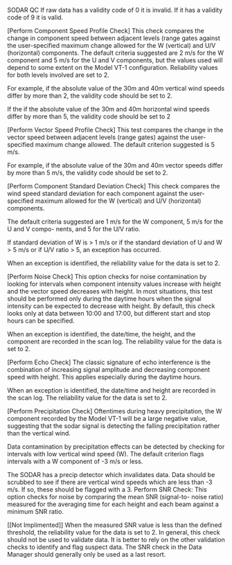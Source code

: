 SODAR QC
If raw data has a validity code of 0 it is invalid. If it has a validity code of 9 it is valid.

[Perform Component Speed Profile Check]
This check compares the change in component speed between adjacent levels (range gates
against the user-specified maximum change allowed for the W (vertical) and U/V (horizontal)
components. The default criteria suggested are 2 m/s for the W component and 5 m/s for the U
and V components, but the values used will depend to some extent on the Model VT-1
configuration. Reliability values for both levels involved are set to 2.

For example, if the absolute value of the 30m and 40m vertical wind speeds differ by more than
2, the validity code should be set to 2.

If the if the absolute value of the 30m and 40m horizontal wind speeds differ by more than 5, the
validity code should be set to 2

[Perform Vector Speed Profile Check]
This test compares the change in the vector speed
between adjacent levels (range gates) against the user-specified maximum change allowed. The
default criterion suggested is 5 m/s.

For example, if the absolute value of the 30m and 40m vector speeds differ by more than 5 m/s,
the validity code should be set to 2.

[Perform Component Standard Deviation Check] 
This check compares the wind speed
standard deviation for each component against the user-specified maximum allowed for the W
(vertical) and U/V (horizontal) components.

The default criteria suggested are 1 m/s for the W component, 5 m/s for the U and V compo-
nents, and 5 for the U/V ratio.

If standard deviation of W is > 1 m/s or if the standard deviation of U and W > 5 m/s or if U/V ratio > 5, an exception
has occurred.

When an exception is identified, the reliability value for the data is set to 2.

[Perform Noise Check]
This option checks for noise contamination by looking for intervals
when component intensity values increase with height and the vector speed decreases with
height. In most situations, this test should be performed only during the daytime hours when the
signal intensity can be expected to decrease with height. By default, this check looks only at data
between 10:00 and 17:00, but different start and stop hours can be specified.

When an exception is identified, the date/time, the height, and the component are recorded in the
scan log. The reliability value for the data is set to 2.

[Perform Echo Check] 
The classic signature of echo interference is the combination of
increasing signal amplitude and decreasing component speed with height. This applies especially
during the daytime hours.

When an exception is identified, the date/time and height are recorded in the scan log. The
reliability value for the data is set to 2.

[Perform Precipitation Check]
Oftentimes during heavy precipitation, the W component
recorded by the Model VT-1 will be a large negative value, suggesting that the sodar signal is
detecting the falling precipitation rather than the vertical wind.

Data contamination by precipitation effects can be detected by checking for intervals with low
vertical wind speed (W). The default criterion flags intervals with a W component of -3 m/s or
less.

The SODAR has a precip detector which invalidates data. Data should be scrubbed to see if
there are vertical wind speeds which are less than -3 m/s. If so, these should be flagged with a 3.
Perform SNR Check: This option checks for noise by comparing the mean SNR (signal-to-
noise ratio) measured for the averaging time for each height and each beam against a minimum
SNR ratio.

[[Not Implimented]]
When the measured SNR value is less than the defined threshold, the reliability value for the data
is set to 2. In general, this check should not be used to validate data. It is better to rely on the
other validation checks to identify and flag suspect data. The SNR check in the Data Manager
should generally only be used as a last resort.

